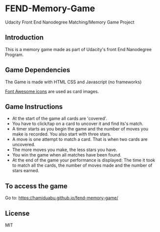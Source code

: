 # FEND-Memory-Game
Udacity Front End Nanodegree Matching/Memory Game Project



## Introduction
This is a memory game made as part of Udacity's front End Nanodegree Program.

## Game Dependencies
The Game is made with HTML CSS and Javascript (no frameworks)

[Font Awesome icons]( https://maxcdn.bootstrapcdn.com/font-awesome/4.6.1/css/font-awesome.min.css) are used as card images.



## Game Instructions
* At the start of the game all cards are 'covered'. 
* You have to click/tap on a card to uncover it and find its's match.
* A timer starts as you begin the game and the number of moves you make is recorded. You also start with three stars.
* A move is one attempt to match a card. That is when two cards are uncovered.
* The more moves you make, the less stars you have.
* You win the game when all matches have been found.
* At the end of the game your performance is displayed: The time it took to match all the cards, the number of moves made and the number of stars earned.



## To access the game

Go to: https://hamiduabu.github.io/fend-memory-game/



## License

MIT